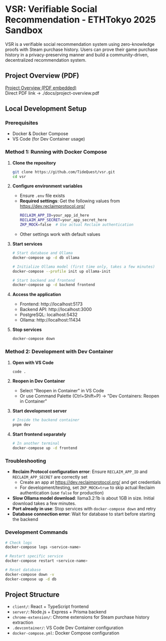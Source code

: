 # VSR: Verifiable Social Recommendation - ETHTokyo 2025 Sandbox

VSR is a verifiable social recommendation system using zero-knowledge proofs with Steam purchase history. Users can prove their game purchase history in a privacy-preserving manner and build a community-driven, decentralized recommendation system.

## Project Overview (PDF)

[Project Overview (PDF embedded)](https://tidequest.github.io/vsr/overview.html)  
Direct PDF link → ./docs/project-overview.pdf

## Local Development Setup

### Prerequisites

- Docker & Docker Compose
- VS Code (for Dev Container usage)

### Method 1: Running with Docker Compose

1. **Clone the repository**
   ```bash
   git clone https://github.com/TideQuest/vsr.git
   cd vsr
   ```

2. **Configure environment variables**
   - Ensure `.env` file exists
   - **Required settings**: Get the following values from https://dev.reclaimprotocol.org/
     ```bash
     RECLAIM_APP_ID=your_app_id_here
     RECLAIM_APP_SECRET=your_app_secret_here
     ZKP_MOCK=false  # Use actual Reclaim authentication
     ```
   - Other settings work with default values

3. **Start services**
   ```bash
   # Start database and Ollama
   docker-compose up -d db ollama
   
   # Initialize Ollama model (first time only, takes a few minutes)
   docker-compose --profile init up ollama-init
   
   # Start backend and frontend
   docker-compose up -d backend frontend
   ```

4. **Access the application**
   - Frontend: http://localhost:5173
   - Backend API: http://localhost:3000
   - PostgreSQL: localhost:5432
   - Ollama: http://localhost:11434

5. **Stop services**
   ```bash
   docker-compose down
   ```

### Method 2: Development with Dev Container

1. **Open with VS Code**
   ```bash
   code .
   ```

2. **Reopen in Dev Container**
   - Select "Reopen in Container" in VS Code
   - Or use Command Palette (Ctrl+Shift+P) → "Dev Containers: Reopen in Container"

3. **Start development server**
   ```bash
   # Inside the backend container
   pnpm dev
   ```

4. **Start frontend separately**
   ```bash
   # In another terminal
   docker-compose up -d frontend
   ```

### Troubleshooting

- **Reclaim Protocol configuration error**: Ensure `RECLAIM_APP_ID` and `RECLAIM_APP_SECRET` are correctly set
  - Create an app at https://dev.reclaimprotocol.org/ and get credentials
  - For development/testing, set `ZKP_MOCK=true` to skip actual Reclaim authentication (use `false` for production)
- **Slow Ollama model download**: llama3.2:1b is about 1GB in size. Initial download takes a few minutes.
- **Port already in use**: Stop services with `docker-compose down` and retry
- **Database connection error**: Wait for database to start before starting the backend

### Development Commands

```bash
# Check logs
docker-compose logs <service-name>

# Restart specific service
docker-compose restart <service-name>

# Reset database
docker-compose down -v
docker-compose up -d db
```

## Project Structure

- `client/`: React + TypeScript frontend
- `server/`: Node.js + Express + Prisma backend
- `chrome-extension/`: Chrome extensions for Steam purchase history extraction
- `.devcontainer/`: VS Code Dev Container configuration
- `docker-compose.yml`: Docker Compose configuration
